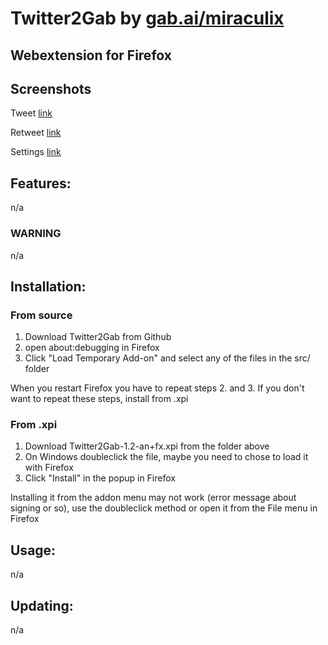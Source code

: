 # Twitter2Gab by [gab.ai/miraculix](https://gab.ai/miraculix)
## Webextension for Firefox

## Screenshots

Tweet [link](https://raw.githubusercontent.com/Miraculix200/Twitter2Gab/master/screenshots/compose.PNG)

Retweet [link](https://raw.githubusercontent.com/Miraculix200/Twitter2Gab/master/screenshots/retweet.PNG)

Settings [link](https://raw.githubusercontent.com/Miraculix200/Twitter2Gab/master/screenshots/settings.PNG)

## Features:

n/a

### WARNING 

n/a

## Installation:

### From source

1. Download Twitter2Gab from Github
2. open about:debugging in Firefox
3. Click "Load Temporary Add-on" and select any of the files in the src/ folder

When you restart Firefox you have to repeat steps 2. and 3. If you don't want to repeat these steps, install from .xpi

### From .xpi

1. Download Twitter2Gab-1.2-an+fx.xpi from the folder above
2. On Windows doubleclick the file, maybe you need to chose to load it with Firefox
3. Click "Install" in the popup in Firefox

Installing it from the addon menu may not work (error message about signing or so), use the doubleclick method or open it from the File menu in Firefox

## Usage:

n/a

## Updating:

n/a

